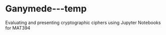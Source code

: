 # Ganymede---temp
Evaluating and presenting cryptographic ciphers using Jupyter Notebooks for MAT394

